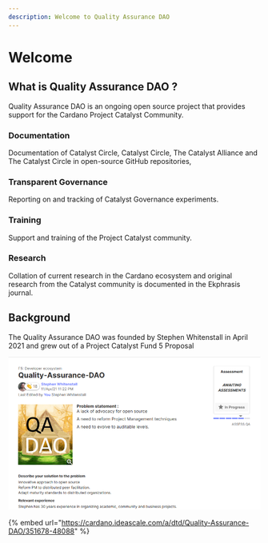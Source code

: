 ```yaml
---
description: Welcome to Quality Assurance DAO
---
```


# Welcome

## What is Quality Assurance DAO ?

Quality Assurance DAO is an ongoing open source project that provides support for the Cardano Project Catalyst Community.

### Documentation

Documentation of Catalyst Circle, Catalyst Circle, The Catalyst Alliance and The Catalyst Circle in open-source GitHub repositories,

### Transparent Governance

Reporting on and tracking of Catalyst Governance experiments.

### Training

Support and training of the Project Catalyst community.

### Research

Collation of current research in the Cardano ecosystem and original research from the Catalyst community is documented in the Ekphrasis journal.

## Background

The Quality Assurance DAO was founded by Stephen Whitenstall in April 2021 and grew out of a Project Catalyst Fund 5 Proposal 

![Quality Assurance DAO Fund 5 Proposal ](.gitbook/assets/2021-07-18-6-.png)

{% embed url="https://cardano.ideascale.com/a/dtd/Quality-Assurance-DAO/351678-48088" %}





